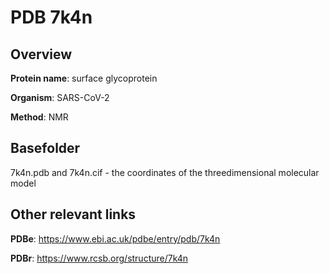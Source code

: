 # PDB 7k4n

## Overview

**Protein name**: surface glycoprotein

**Organism**: SARS-CoV-2

**Method**: NMR



## Basefolder

7k4n.pdb and 7k4n.cif - the coordinates of the threedimensional molecular model



## Other relevant links 
**PDBe**:  https://www.ebi.ac.uk/pdbe/entry/pdb/7k4n
 
**PDBr**: https://www.rcsb.org/structure/7k4n 
